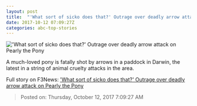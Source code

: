 ```yaml
---
layout: post
title:  "'What sort of sicko does that?' Outrage over deadly arrow attack on Pearly the Pony"
date: 2017-10-12 07:09:27Z
categories: abc-top-stories
---
```


!['What sort of sicko does that?' Outrage over deadly arrow attack on Pearly the Pony](http://www.abc.net.au/news/image/9044512-1x1-700x700.jpg)

A much-loved pony is fatally shot by arrows in a paddock in Darwin, the latest in a string of animal cruelty attacks in the area.


Full story on F3News: ['What sort of sicko does that?' Outrage over deadly arrow attack on Pearly the Pony](http://www.f3nws.com/n/Q3abyH)

> Posted on: Thursday, October 12, 2017 7:09:27 AM
